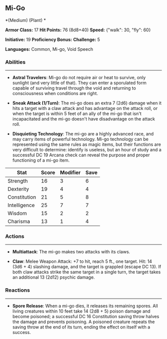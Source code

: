 ## Mi-Go
*(Medium) (Plant) *

**Armor Class:** 17
**Hit Points:** 76 (8d8+40)
**Speed:** {"walk": 30, "fly": 60}

**Initiative:** 19
**Proficiency Bonus:**
**Challenge:** 5

**Languages:** Common, Mi-go, Void Speech

### Abilities
 --- 
- **Astral Travelers**: Mi-go do not require air or heat to survive, only sunlight (and very little of that). They can enter a sporulated form capable of surviving travel through the void and returning to consciousness when conditions are right.

- **Sneak Attack (1/Turn)**: The mi-go does an extra 7 (2d6) damage when it hits a target with a claw attack and has advantage on the attack roll, or when the target is within 5 feet of an ally of the mi-go that isn't incapacitated and the mi-go doesn't have disadvantage on the attack roll.

- **Disquieting Technology**: The mi-go are a highly advanced race, and may carry items of powerful technology. Mi-go technology can be represented using the same rules as magic items, but their functions are very difficult to determine: identify is useless, but an hour of study and a successful DC 19 Arcana check can reveal the purpose and proper functioning of a mi-go item.



| Stat | Score | Modifier | Save |
| ---- | ---- | ---- | ---- |
| Strength | 16 | 3 | 6 |
| Dexterity | 19 | 4 | 4 |
| Constitution | 21 | 5 | 8 |
| Intelligence | 25 | 7 | 7 |
| Wisdom | 15 | 2 | 2 |
| Charisma | 13 | 1 | 4 |

### Actions
 --- 
- **Multiattack**: The mi-go makes two attacks with its claws.

- **Claw**: Melee Weapon Attack: +7 to hit, reach 5 ft., one target. Hit: 14 (3d6 + 4) slashing damage, and the target is grappled (escape DC 13). If both claw attacks strike the same target in a single turn, the target takes an additional 13 (2d12) psychic damage.

### Reactions
 --- 
- **Spore Release**: When a mi-go dies, it releases its remaining spores. All living creatures within 10 feet take 14 (2d8 + 5) poison damage and become poisoned; a successful DC 16 Constitution saving throw halves the damage and prevents poisoning. A poisoned creature repeats the saving throw at the end of its turn, ending the effect on itself with a success.

